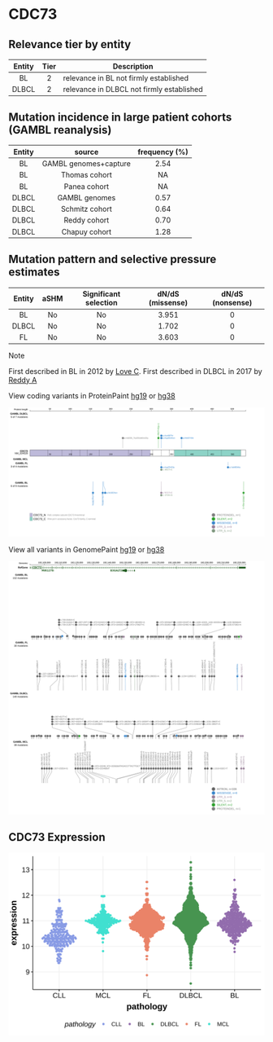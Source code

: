 # CDC73

## Relevance tier by entity

|Entity|Tier|Description                              |
|:------:|:----:|-----------------------------------------|
|BL    |2   |relevance in BL not firmly established   |
|DLBCL |2   |relevance in DLBCL not firmly established|

## Mutation incidence in large patient cohorts (GAMBL reanalysis)

|Entity|source               |frequency (%)|
|:------:|:---------------------:|:-------------:|
|BL    |GAMBL genomes+capture|2.54         |
|BL    |Thomas cohort        |  NA         |
|BL    |Panea cohort         |  NA         |
|DLBCL |GAMBL genomes        |0.57         |
|DLBCL |Schmitz cohort       |0.64         |
|DLBCL |Reddy cohort         |0.70         |
|DLBCL |Chapuy cohort        |1.28         |

## Mutation pattern and selective pressure estimates

|Entity|aSHM|Significant selection|dN/dS (missense)|dN/dS (nonsense)|
|:------:|:----:|:---------------------:|:----------------:|:----------------:|
|BL    |No  |No                   |3.951           |0               |
|DLBCL |No  |No                   |1.702           |0               |
|FL    |No  |No                   |3.603           |0               |


> [!NOTE]
> First described in BL in 2012 by [Love C](https://pubmed.ncbi.nlm.nih.gov/23143597). First described in DLBCL in 2017 by [Reddy A](https://pubmed.ncbi.nlm.nih.gov/28985567)


View coding variants in ProteinPaint [hg19](https://morinlab.github.io/LLMPP/GAMBL/CDC73_protein.html)  or [hg38](https://morinlab.github.io/LLMPP/GAMBL/CDC73_protein_hg38.html)

![image](images/proteinpaint/CDC73_NM_024529.svg)

View all variants in GenomePaint [hg19](https://morinlab.github.io/LLMPP/GAMBL/CDC73.html)  or [hg38](https://morinlab.github.io/LLMPP/GAMBL/CDC73_hg38.html)

![image](images/proteinpaint/CDC73.svg)
## CDC73 Expression
![image](images/gene_expression/CDC73_by_pathology.svg)
